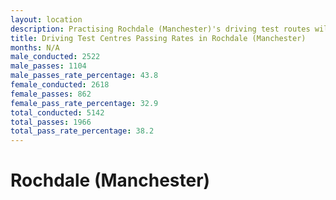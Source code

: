 ```yaml
---
layout: location
description: Practising Rochdale (Manchester)'s driving test routes will help you become more confident in your gear-changing abilities.
title: Driving Test Centres Passing Rates in Rochdale (Manchester)
months: N/A
male_conducted: 2522
male_passes: 1104
male_passes_rate_percentage: 43.8
female_conducted: 2618
female_passes: 862
female_pass_rate_percentage: 32.9
total_conducted: 5142
total_passes: 1966
total_pass_rate_percentage: 38.2
---
```


# Rochdale (Manchester)
